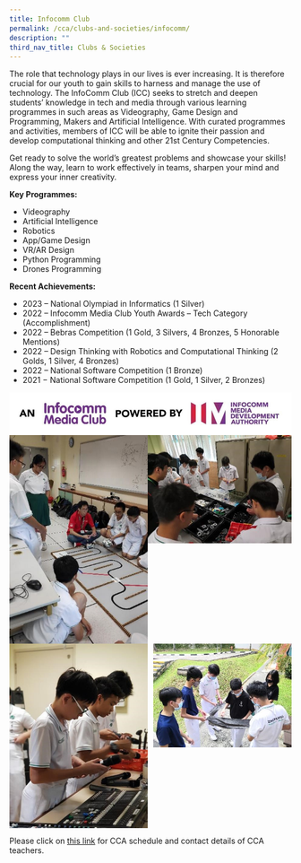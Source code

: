 ```yaml
---
title: Infocomm Club
permalink: /cca/clubs-and-societies/infocomm/
description: ""
third_nav_title: Clubs & Societies
---
```

The role that technology plays in our lives is ever increasing. It is therefore crucial for our youth to gain skills to harness and manage the use of technology. The InfoComm Club (ICC) seeks to stretch and deepen students’ knowledge in tech and media through various learning programmes in such areas as Videography, Game Design and Programming, Makers and Artificial Intelligence. With curated programmes and activities, members of ICC will be able to ignite their passion and develop computational thinking and other 21st Century Competencies. &nbsp;

Get ready to solve the world’s greatest problems and showcase your skills! Along the way, learn to work effectively in teams, sharpen your mind and express your inner creativity.

**Key Programmes:**
* Videography
* Artificial Intelligence
* Robotics
* App/Game Design
* VR/AR Design
* Python Programming
* Drones Programming

**Recent Achievements:**
* 2023 – National Olympiad in Informatics (1 Silver)
* 2022 – Infocomm Media Club Youth Awards – Tech Category (Accomplishment)
* 2022 – Bebras Competition (1 Gold, 3 Silvers, 4 Bronzes, 5 Honorable Mentions)
* 2022 – Design Thinking with Robotics and Computational Thinking (2 Golds, 1 Silver, 4 Bronzes)
* 2022 – National Software Competition (1 Bronze)
* 2021 − National Software Competition (1 Gold, 1 Silver, 2 Bronzes)

<img src="/images/infocom1.jpg" style="width:%" align="left">

<br clear="left">

<img src="/images/infocom2.jpg" style="width:49%" align="left">
<img src="/images/infocom3.jpg" style="width:51%" align="right">

<br clear="left">

<img src="/images/infocom4.jpg" style="width:49%" align="left">
<img src="/images/infocom5.jpg" style="width:49%" align="right">

<br clear="left">

Please click on [this link](https://www.zhonghuasec.moe.edu.sg/cca/schedule/) for CCA schedule and contact details of CCA teachers.